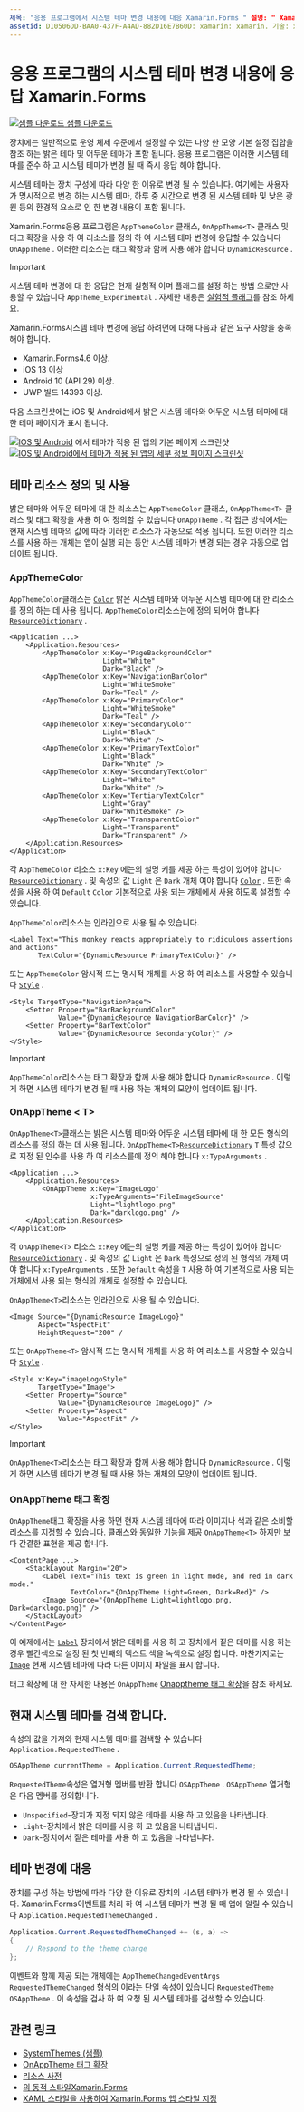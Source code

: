 ```yaml
---
제목: "응용 프로그램에서 시스템 테마 변경 내용에 대응 Xamarin.Forms " 설명: " Xamarin.Forms 응용 프로그램이 onapptheme 유형 및 DynamicResource 태그 확장을 사용 하 여 운영 체제 테마 변경 내용에 응답할 수 있습니다."
assetid: D10506DD-BAA0-437F-A4AD-882D16E7B60D: xamarin: xamarin. 기술: xamarin 양식 작성자: davidbritch: dabritch. 날짜: 04/22/2020 안 함: [ Xamarin.Forms , Xamarin.Essentials ]
---
```


# <a name="respond-to-system-theme-changes-in-xamarinforms-applications"></a>응용 프로그램의 시스템 테마 변경 내용에 응답 Xamarin.Forms

[![샘플 다운로드](~/media/shared/download.png) 샘플 다운로드](https://docs.microsoft.com/samples/xamarin/xamarin-forms-samples/userinterface-systemthemesdemo/)

장치에는 일반적으로 운영 체제 수준에서 설정할 수 있는 다양 한 모양 기본 설정 집합을 참조 하는 밝은 테마 및 어두운 테마가 포함 됩니다. 응용 프로그램은 이러한 시스템 테마를 준수 하 고 시스템 테마가 변경 될 때 즉시 응답 해야 합니다.

시스템 테마는 장치 구성에 따라 다양 한 이유로 변경 될 수 있습니다. 여기에는 사용자가 명시적으로 변경 하는 시스템 테마, 하루 중 시간으로 변경 된 시스템 테마 및 낮은 광원 등의 환경적 요소로 인 한 변경 내용이 포함 됩니다.

Xamarin.Forms응용 프로그램은 `AppThemeColor` 클래스, `OnAppTheme<T>` 클래스 및 태그 확장을 사용 하 여 리소스를 정의 하 여 시스템 테마 변경에 응답할 수 있습니다 `OnAppTheme` . 이러한 리소스는 태그 확장과 함께 사용 해야 합니다 `DynamicResource` .

> [!IMPORTANT]
> 시스템 테마 변경에 대 한 응답은 현재 실험적 이며 플래그를 설정 하는 방법 으로만 사용할 수 있습니다 `AppTheme_Experimental` . 자세한 내용은 [실험적 플래그](~/xamarin-forms/internals/experimental-flags.md)를 참조 하세요.

Xamarin.Forms시스템 테마 변경에 응답 하려면에 대해 다음과 같은 요구 사항을 충족 해야 합니다.

- Xamarin.Forms4.6 이상.
- iOS 13 이상
- Android 10 (API 29) 이상.
- UWP 빌드 14393 이상.

다음 스크린샷에는 iOS 및 Android에서 밝은 시스템 테마와 어두운 시스템 테마에 대 한 테마 페이지가 표시 됩니다.

[![IOS 및 Android](system-theme-changes-images/main-page-both-themes.png "테마가 적용 된 앱의 기본 페이지")](system-theme-changes-images/main-page-both-themes-large.png#lightbox "테마가 적용 된 앱의 기본 페이지") 
 에서 테마가 적용 된 앱의 기본 페이지 스크린샷 [ ![IOS 및 Android에서 테마가 적용 된 앱의 세부 정보 페이지 스크린샷](system-theme-changes-images/detail-page-both-themes.png "테마가 적용 된 앱의 세부 정보 페이지")](system-theme-changes-images/detail-page-both-themes-large.png#lightbox "테마가 적용 된 앱의 세부 정보 페이지")

## <a name="define-and-consume-theme-resources"></a>테마 리소스 정의 및 사용

밝은 테마와 어두운 테마에 대 한 리소스는 `AppThemeColor` 클래스, `OnAppTheme<T>` 클래스 및 태그 확장을 사용 하 여 정의할 수 있습니다 `OnAppTheme` . 각 접근 방식에서는 현재 시스템 테마의 값에 따라 이러한 리소스가 자동으로 적용 됩니다. 또한 이러한 리소스를 사용 하는 개체는 앱이 실행 되는 동안 시스템 테마가 변경 되는 경우 자동으로 업데이트 됩니다.

### <a name="appthemecolor"></a>AppThemeColor

`AppThemeColor`클래스는 [`Color`](xref:Xamarin.Forms.Color) 밝은 시스템 테마와 어두운 시스템 테마에 대 한 리소스를 정의 하는 데 사용 됩니다. `AppThemeColor`리소스는에 정의 되어야 합니다 [`ResourceDictionary`](xref:Xamarin.Forms.ResourceDictionary) .

```xaml
<Application ...>
    <Application.Resources>
        <AppThemeColor x:Key="PageBackgroundColor"
                       Light="White"
                       Dark="Black" />
        <AppThemeColor x:Key="NavigationBarColor"
                       Light="WhiteSmoke"
                       Dark="Teal" />
        <AppThemeColor x:Key="PrimaryColor"
                       Light="WhiteSmoke"
                       Dark="Teal" />
        <AppThemeColor x:Key="SecondaryColor"
                       Light="Black"
                       Dark="White" />
        <AppThemeColor x:Key="PrimaryTextColor"
                       Light="Black"
                       Dark="White" />
        <AppThemeColor x:Key="SecondaryTextColor"
                       Light="White"
                       Dark="White" />
        <AppThemeColor x:Key="TertiaryTextColor"
                       Light="Gray"
                       Dark="WhiteSmoke" />
        <AppThemeColor x:Key="TransparentColor"
                       Light="Transparent"
                       Dark="Transparent" />
    </Application.Resources>
</Application>
```

각 `AppThemeColor` 리소스 `x:Key` 에는의 설명 키를 제공 하는 특성이 있어야 합니다 [`ResourceDictionary`](xref:Xamarin.Forms.ResourceDictionary) . 및 속성의 값 `Light` 은 `Dark` 개체 여야 합니다 [`Color`](xref:Xamarin.Forms.Color) . 또한 속성을 사용 하 여 `Default` `Color` 기본적으로 사용 되는 개체에서 사용 하도록 설정할 수 있습니다.

`AppThemeColor`리소스는 인라인으로 사용 될 수 있습니다.

```xaml
<Label Text="This monkey reacts appropriately to ridiculous assertions and actions"
       TextColor="{DynamicResource PrimaryTextColor}" />
```

또는 `AppThemeColor` 암시적 또는 명시적 개체를 사용 하 여 리소스를 사용할 수 있습니다 [`Style`](xref:Xamarin.Forms.Style) .

```xaml
<Style TargetType="NavigationPage">
    <Setter Property="BarBackgroundColor"
            Value="{DynamicResource NavigationBarColor}" />
    <Setter Property="BarTextColor"
            Value="{DynamicResource SecondaryColor}" />
</Style>
```

> [!IMPORTANT]
> `AppThemeColor`리소스는 태그 확장과 함께 사용 해야 합니다 `DynamicResource` . 이렇게 하면 시스템 테마가 변경 될 때 사용 하는 개체의 모양이 업데이트 됩니다.

### <a name="onappthemelttgt"></a>OnAppTheme &lt; T&gt;

`OnAppTheme<T>`클래스는 밝은 시스템 테마와 어두운 시스템 테마에 대 한 모든 형식의 리소스를 정의 하는 데 사용 됩니다. `OnAppTheme<T>`[`ResourceDictionary`](xref:Xamarin.Forms.ResourceDictionary) `T` 특성 값으로 지정 된 인수를 사용 하 여 리소스를에 정의 해야 합니다 `x:TypeArguments` .

```xaml
<Application ...>
    <Application.Resources>
        <OnAppTheme x:Key="ImageLogo"
                    x:TypeArguments="FileImageSource"
                    Light="lightlogo.png"
                    Dark="darklogo.png" />
    </Application.Resources>
</Application>
```

각 `OnAppTheme<T>` 리소스 `x:Key` 에는의 설명 키를 제공 하는 특성이 있어야 합니다 [`ResourceDictionary`](xref:Xamarin.Forms.ResourceDictionary) . 및 속성의 값 `Light` 은 `Dark` 특성으로 정의 된 형식의 개체 여야 합니다 `x:TypeArguments` . 또한 `Default` 속성을 `T` 사용 하 여 기본적으로 사용 되는 개체에서 사용 되는 형식의 개체로 설정할 수 있습니다.

`OnAppTheme<T>`리소스는 인라인으로 사용 될 수 있습니다.

```xaml
<Image Source="{DynamicResource ImageLogo}"
       Aspect="AspectFit"
       HeightRequest="200" /
```

또는 `OnAppTheme<T>` 암시적 또는 명시적 개체를 사용 하 여 리소스를 사용할 수 있습니다 [`Style`](xref:Xamarin.Forms.Style) .

```xaml
<Style x:Key="imageLogoStyle"
       TargetType="Image">
    <Setter Property="Source"
            Value="{DynamicResource ImageLogo}" />
    <Setter Property="Aspect"
            Value="AspectFit" />
</Style>
```

> [!IMPORTANT]
> `OnAppTheme<T>`리소스는 태그 확장과 함께 사용 해야 합니다 `DynamicResource` . 이렇게 하면 시스템 테마가 변경 될 때 사용 하는 개체의 모양이 업데이트 됩니다.

### <a name="onapptheme-markup-extension"></a>OnAppTheme 태그 확장

`OnAppTheme`태그 확장을 사용 하면 현재 시스템 테마에 따라 이미지나 색과 같은 소비할 리소스를 지정할 수 있습니다. 클래스와 동일한 기능을 제공 `OnAppTheme<T>` 하지만 보다 간결한 표현을 제공 합니다.

```xaml
<ContentPage ...>
    <StackLayout Margin="20">
        <Label Text="This text is green in light mode, and red in dark mode."
               TextColor="{OnAppTheme Light=Green, Dark=Red}" />
        <Image Source="{OnAppTheme Light=lightlogo.png, Dark=darklogo.png}" />
    </StackLayout>
</ContentPage>
```

이 예제에서는 [`Label`](xref:Xamarin.Forms.Label) 장치에서 밝은 테마를 사용 하 고 장치에서 짙은 테마를 사용 하는 경우 빨간색으로 설정 된 첫 번째의 텍스트 색을 녹색으로 설정 합니다. 마찬가지로는 [`Image`](xref:Xamarin.Forms.Image) 현재 시스템 테마에 따라 다른 이미지 파일을 표시 합니다.

태그 확장에 대 한 자세한 내용은 `OnAppTheme` [Onapptheme 태그 확장](~/xamarin-forms/xaml/markup-extensions/consuming.md#onapptheme-markup-extension)을 참조 하세요.

## <a name="detect-the-current-system-theme"></a>현재 시스템 테마를 검색 합니다.

속성의 값을 가져와 현재 시스템 테마를 검색할 수 있습니다 `Application.RequestedTheme` .

```csharp
OSAppTheme currentTheme = Application.Current.RequestedTheme;
```

`RequestedTheme`속성은 열거형 멤버를 반환 합니다 `OSAppTheme` . `OSAppTheme` 열거형은 다음 멤버를 정의합니다.

- `Unspecified`-장치가 지정 되지 않은 테마를 사용 하 고 있음을 나타냅니다.
- `Light`-장치에서 밝은 테마를 사용 하 고 있음을 나타냅니다.
- `Dark`-장치에서 짙은 테마를 사용 하 고 있음을 나타냅니다.

## <a name="react-to-theme-changes"></a>테마 변경에 대응

장치를 구성 하는 방법에 따라 다양 한 이유로 장치의 시스템 테마가 변경 될 수 있습니다. Xamarin.Forms이벤트를 처리 하 여 시스템 테마가 변경 될 때 앱에 알릴 수 있습니다 `Application.RequestedThemeChanged` .

```csharp
Application.Current.RequestedThemeChanged += (s, a) =>
{
    // Respond to the theme change
};
```

이벤트와 함께 제공 되는 개체에는 `AppThemeChangedEventArgs` `RequestedThemeChanged` 형식의 이라는 단일 속성이 있습니다 `RequestedTheme` `OSAppTheme` . 이 속성을 검사 하 여 요청 된 시스템 테마를 검색할 수 있습니다.

## <a name="related-links"></a>관련 링크

- [SystemThemes (샘플)](https://docs.microsoft.com/samples/xamarin/xamarin-forms-samples/userinterface-systemthemesdemo/)
- [OnAppTheme 태그 확장](~/xamarin-forms/xaml/markup-extensions/consuming.md#onapptheme-markup-extension)
- [리소스 사전](~/xamarin-forms/xaml/resource-dictionaries.md)
- [의 동적 스타일Xamarin.Forms](~/xamarin-forms/user-interface/styles/xaml/dynamic.md)
- [XAML 스타일을 사용하여 Xamarin.Forms 앱 스타일 지정](~/xamarin-forms/user-interface/styles/xaml/index.md)
